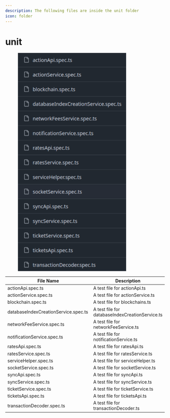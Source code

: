 ```yaml
---
description: The following files are inside the unit folder
icon: folder
---
```


# unit

<div align="left"><figure><img src="../../../.gitbook/assets/image (71).png" alt="" width="342"><figcaption></figcaption></figure></div>

<table><thead><tr><th width="337">File Name</th><th>Description</th></tr></thead><tbody><tr><td>actionApi.spec.ts</td><td>A test file for actionApi.ts</td></tr><tr><td>actionService.spec.ts</td><td>A test file for  actionService.ts</td></tr><tr><td>blockchain.spec.ts</td><td>A test file for  blockchains.ts</td></tr><tr><td>databaseIndexCreationService.spec.ts</td><td>A test file for databaseIndexCreationService.ts</td></tr><tr><td>networkFeeService.spec.ts</td><td>A test file for networkFeeService.ts</td></tr><tr><td>notificationService.spec.ts</td><td>A test file for notificationService.ts</td></tr><tr><td>ratesApi.spec.ts</td><td>A test file for ratesApi.ts</td></tr><tr><td>ratesService.spec.ts</td><td>A test file for ratesService.ts</td></tr><tr><td>serviceHelper.spec.ts</td><td>A test file for serviceHelper.ts</td></tr><tr><td>socketService.spec.ts</td><td>A test file for socketService.ts</td></tr><tr><td>syncApi.spec.ts</td><td>A test file for syncApi.ts</td></tr><tr><td>syncService.spec.ts</td><td>A test file for syncService.ts</td></tr><tr><td>ticketService.spec.ts</td><td>A test file for ticketService.ts</td></tr><tr><td>ticketsApi.spec.ts</td><td>A test file for ticketsApi.ts</td></tr><tr><td>transactionDecoder.spec.ts</td><td>A test file for transactionDecoder.ts</td></tr></tbody></table>
